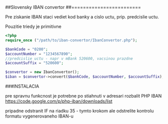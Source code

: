 ##Slovensky IBAN convertor
##========================

Pre ziskanie IBAN staci vediet kod banky a cislo uctu, prip. predcislie uctu.

Pouzitie triedy je primitivne

```php
<?php
require_once ("/path/to/iban-convertor/IbanConvertor.php");

$bankCode = "0200";
$accountNumber = "1234567890";
//predcislie uctu - napr v mBank 520600, vacsinou prazdne
$accountSuffix = "520600";

$convertor = new IbanConvertor();
$iban = $convertor->convert($bankCode, $accountNumber, $accountSuffix);
```

###INSTALACIA

pre spravnu funkcnost je potrebne po stiahnuti v adresari rozbalit PHP IBAN https://code.google.com/p/php-iban/downloads/list

pripadne odstranit IF na riadku 35 - tymto krokom ale odstrelite kontrolu formatu vygenerovaneho IBAN-u